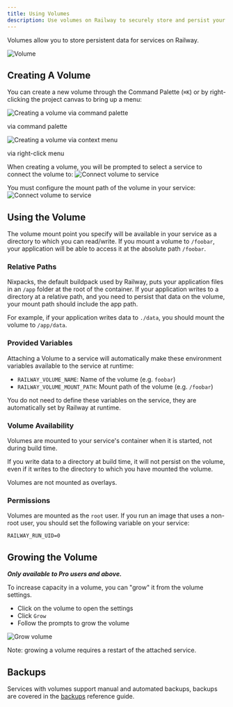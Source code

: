 ```yaml
---
title: Using Volumes
description: Use volumes on Railway to securely store and persist your data permanently.
---
```


Volumes allow you to store persistent data for services on Railway.

<Image
    layout="intrinsic"
    quality={100}
    width={574}
    height={454}
    src="https://res.cloudinary.com/railway/image/upload/v1687540596/docs/volumes/volumes_su6dly.png"
    alt="Volume"
/>

## Creating A Volume

You can create a new volume through the Command Palette (`⌘K`)
or by right-clicking the project canvas to bring up a menu:
<div style={{ display: 'flex', flexDirection: 'row', gap: '5px' }}>
    <div>
        <Image
            layout="intrinsic"
            quality={100}
            width={1118}
            height={476}
            src="https://res.cloudinary.com/railway/image/upload/v1687539860/docs/volumes/creating-volume-cmdk_w3wsv1.png"
            alt="Creating a volume via command palette"
        />
        <p style={{ marginTop: '-0.2em', fontSize: '0.8em', opacity: '0.6' }}>via command palette</p>
    </div>
    <div>
        <Image
            layout="intrinsic"
            quality={100}
            width={582}
            height={476}
            src="https://res.cloudinary.com/railway/image/upload/v1687539860/docs/volumes/creating-volume-menu_lqax4n.png"
            alt="Creating a volume via context menu"
        />
        <p style={{ marginTop: '-0.2em', fontSize: '0.8em', opacity: '0.6' }}>via right-click menu</p>
    </div>
</div>

When creating a volume, you will be prompted to select a service to connect the volume to:
<Image
    layout="intrinsic"
    quality={100}
    width={1148}
    height={524}
    src="https://res.cloudinary.com/railway/image/upload/v1687542048/docs/volumes/connect-volume-to-service_ao4s5h.png"
    alt="Connect volume to service"
/>

You must configure the mount path of the volume in your service:
<Image
    layout="intrinsic"
    quality={100}
    width={1136}
    height={400}
    src="https://res.cloudinary.com/railway/image/upload/v1687542048/docs/volumes/mount-point_kedfak.png"
    alt="Connect volume to service"
/>

## Using the Volume

The volume mount point you specify will be available in your service as a directory to which you can read/write.  If you mount a volume to `/foobar`, your application will be able to access it at the absolute path `/foobar`.

### Relative Paths

Nixpacks, the default buildpack used by Railway, puts your application files in an `/app` folder at the root of the container.  If your application writes to a directory at a relative path, and you need to persist that data on the volume, your mount path should include the app path.

For example, if your application writes data to `./data`, you should mount the volume to `/app/data`.

### Provided Variables

Attaching a Volume to a service will automatically make these environment variables available
to the service at runtime:
- `RAILWAY_VOLUME_NAME`: Name of the volume (e.g. `foobar`)
- `RAILWAY_VOLUME_MOUNT_PATH`: Mount path of the volume (e.g. `/foobar`)

You do not need to define these variables on the service, they are automatically set by Railway at runtime.

### Volume Availability

Volumes are mounted to your service's container when it is started, not during build time.

If you write data to a directory at build time, it will not persist on the volume, even if it writes to the directory to which you have mounted the volume.

Volumes are not mounted as overlays.

### Permissions

Volumes are mounted as the `root` user.  If you run an image that uses a non-root user, you should set the following variable on your service:
```
RAILWAY_RUN_UID=0
```

## Growing the Volume

***Only available to Pro users and above.***

To increase capacity in a volume, you can "grow" it from the volume settings.
- Click on the volume to open the settings
- Click `Grow`
- Follow the prompts to grow the volume

<Image
    layout="intrinsic"
    quality={100}
    width={1148}
    height={584}
    src="https://res.cloudinary.com/railway/image/upload/v1730326473/docs/volumes/growvolume_zbsjjq.png"
    alt="Grow volume"
/>

Note: growing a volume requires a restart of the attached service.

## Backups

Services with volumes support manual and automated backups, backups are covered in the [backups](/reference/backups) reference guide.